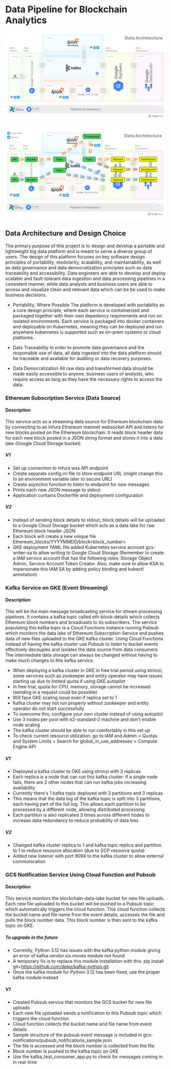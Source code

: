 # Data Pipeline for Blockchain Analytics

![alt text](https://github.com/gyhzz/GCP-Blockchain-Analysis-Pipeline/blob/main/images/data_architecture_2.png?raw=true)

![alt text](https://github.com/gyhzz/GCP-Blockchain-Analysis-Pipeline/blob/main/images/data_architecture_flow.png?raw=true)

## Data Architecture and Design Choice
The primary purpose of this project is to design and develop a portable and lightweight big data platform and is meant to serve a diverse group of users. The design of this platform focuses on key software design principles of portability, modularity, scalability, and maintainability, as well as data governance and data democratization principles such as data traceability and accessibility. Data engineers are able to develop and deploy scalable and fault-tolerant data ingestion and data processing pipelines in a consistent manner, while data analysts and business users are able to access and visualize clean and relevant data which can be be used to make business decisions.

- Portability, Where Possible
The platform is developed with portability as a core design principle, where each service is containerized and packaged together with their own depedency requirements and run on isolated environments. Each service is packaged into docker containers and deployable on Kubernetes, meaning they can be deployed and run anywhere kubernetes is supported such as on-prem systems or cloud platforms. 

- Data Traceability
In order to promote data governance and the responsible use of data, all data ingested into the data platform should be traceable and available for auditing or data recovery purposes.

- Data Democratization
All raw data and transformed data should be made easily accessible to anyone, business users or analysts, who require access as long as they have the necessary rights to access the data.

### Ethereum Subscription Service (Data Source)

#### Description
This service acts as a streaming data source for Ethereum blockchain data by connecting to an Infura Ethereum mainnet websocket API and listens for new blocks posted on the Ethereum blockchain. It reads block header data for each new block posted in a JSON string format and stores it into a data lake (Google Cloud Storage bucket).

##### V1 
- Set up connection to Infura wss API endpoint
- Create separate config.ini file to store endpoint URL (might change this to an environment variable later to secure URL)
- Create asynchro function to listen to endpoint for new messages
- Prints each new JSON message to stdout
- Application contains Dockerfile and deployment configuration

##### V2
- Instead of sending block details to stdout, block details will be uploaded to a Google Cloud Storage bucket which acts as a data lake for raw Ethereum block header JSON
- Each block will create a new unique file Ethereum_blocks/YYYYMMDD/block<block_number>
- GKE deployment YAML file added Kubernetes service account gcs-writer-sa to allow writing to Google Cloud Storage (Remember to create a IAM service account that has the following roles: Storage Object Admin, Service Account Token Creator. Also, make sure to allow KSA to impersonate this IAM SA by adding policy binding and kubectl annotation)


### Kafka Service on GKE (Event Streaming)

#### Description
This will be the main message broadcasting service for stream processing pipelines. It contains a kafka topic called eth-block-details which collects Ethereum block numbers and broadcasts to its subscribers. The service populating this kafka topic is a Cloud Functions instance running Pubsub which monitors the data lake of Ethereum Subscription Service and pushes data of new files uploaded to the GKE kafka cluster. Using Cloud Functions instead of having the kafka cluster use Pubsub to listen to bucket events effectively decouples and isolates the data source from data consumers. The intermediate data storage can always be changed without having to make much changes to this kafka service.

- When deploying a kafka cluster in GKE in free trial period using strimzi, some services such as zookeeper and entity operator may have issues starting up due to limited quota if using GKE autopilot
- In free trial, quota for CPU, memory, storage cannot be increased (sending in a request could be possible)
- Will face GKE scaling issue even if replica set to 1
- Kafka cluster may not run properly without zookeeper and entity operator do not start successfully
- To overcome this, configure your own cluster instead of using autopilot
- Use 3 nodes per pool with e2-standard-2 machine and don't enable node scaling
- The kafka cluster should be able to run comfortably in this set up
- To check current resource utilization, go to IAM and Admin > Quotas and System Limits > Search for global_in_use_addresses > Compute Engine API

##### V1 
- Deployed a kafka cluster to GKE using strimzi with 3 replicas
- Each replica is a node that can run this kafka cluster. If a single node fails, there are 2 other nodes that can run kafka jobs increasing availability
- Currently there's 1 kafka topic deployed with 3 partitions and 3 replicas
- This means that the data log of the kafka topic is split into 3 partitions, each having part of the full log. This allows each partition to be processed by a different node, allowing distributed processing
- Each partition is also replicated 3 times across different nodes to increase data redundancy to reduce probability of data loss

##### V2
- Changed kafka cluster replica to 1 and kafka topic replica and partition to 1 to reduce resource allocation (due to GCP resource quota)
- Added new listener with port 9094 to the kafka cluster to allow external communication


### GCS Notification Service Using Cloud Function and Pubsub

#### Description
This service monitors the blockchain-data-lake bucket for new file uploads. Each new file uploaded to this bucket will be pushed to a Pubsub topic which automatically triggers the cloud function. This cloud function collects the bucket name and file name from the event details, accesses the file and pulls the block number data. This block number is then sent to the kafka topic on GKE.

##### To upgrade in the future
- Currently, Python 3.12 has issues with the kafka python module giving an error of kafka.vendor.six.moves module not found
- A temporary fix is to replace this module installation with this: pip install git+https://github.com/dpkp/kafka-python.git
- Once the kafka module for Python 3.12 has been fixed, use the proper kafka module instead

##### V1 
- Created Pubsub service that monitors the GCS bucket for new file uploads
- Each new file uploaded sends a notification to this Pubsub topic which triggers the cloud function
- Cloud function collects the bucket name and file name from event details
- Sample structure of the pubsub event message is included in gcs-notifications/pubsub_notifications_sample.json
- The file is accessed and the block number is collected from the file
- Block number is pushed to the kafka topic on GKE
- Use the kafka_test_consumer_app.py to check for messages coming in in real-time
